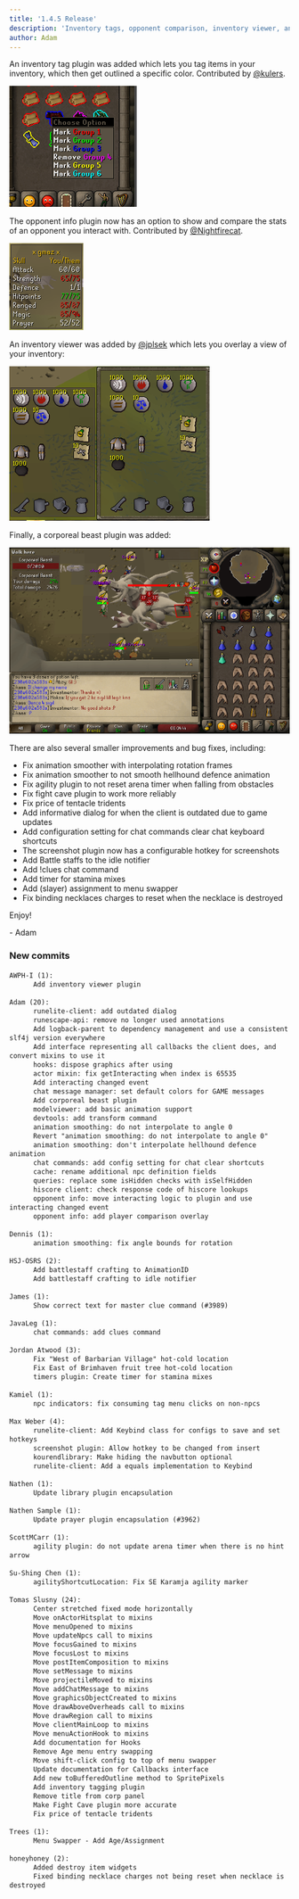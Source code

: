 ```yaml
---
title: '1.4.5 Release'
description: 'Inventory tags, opponent comparison, inventory viewer, and corporeal beast plugin'
author: Adam
---
```


An inventory tag plugin was added which lets you tag items in your inventory,
which then get outlined a specific color. Contributed by
[@kulers](https://github.com/kulershk).

![inventorytags](/img/blog/1.4.5-Release/inventorytags.png)

The opponent info plugin now has an option to show and compare the stats of an
opponent you interact with. Contributed by
[@Nightfirecat](https://github.com/nightfirecat).

![playercomparison](/img/blog/1.4.5-Release/playercomparison.png)

An inventory viewer was added by [@jplsek](https://github.com/jplsek) which lets
you overlay a view of your inventory:

![inventoryviewer](/img/blog/1.4.5-Release/inventoryviewer.png)

Finally, a corporeal beast plugin was added:

![corp](/img/blog/1.4.5-Release/corp.png)

There are also several smaller improvements and bug fixes, including:

- Fix animation smoother with interpolating rotation frames
- Fix animation smoother to not smooth hellhound defence animation
- Fix agility plugin to not reset arena timer when falling from obstacles
- Fix fight cave plugin to work more reliably
- Fix price of tentacle tridents
- Add informative dialog for when the client is outdated due to game updates
- Add configuration setting for chat commands clear chat keyboard shortcuts
- The screenshot plugin now has a configurable hotkey for screenshots
- Add Battle staffs to the idle notifier
- Add !clues chat command
- Add timer for stamina mixes
- Add (slayer) assignment to menu swapper
- Fix binding necklaces charges to reset when the necklace is destroyed

Enjoy!

\- Adam

### New commits

```
AWPH-I (1):
      Add inventory viewer plugin

Adam (20):
      runelite-client: add outdated dialog
      runescape-api: remove no longer used annotations
      Add logback-parent to dependency management and use a consistent slf4j version everywhere
      Add interface representing all callbacks the client does, and convert mixins to use it
      hooks: dispose graphics after using
      actor mixin: fix getInteracting when index is 65535
      Add interacting changed event
      chat message manager: set default colors for GAME messages
      Add corporeal beast plugin
      modelviewer: add basic animation support
      devtools: add transform command
      animation smoothing: do not interpolate to angle 0
      Revert "animation smoothing: do not interpolate to angle 0"
      animation smoothing: don't interpolate hellhound defence animation
      chat commands: add config setting for chat clear shortcuts
      cache: rename additional npc definition fields
      queries: replace some isHidden checks with isSelfHidden
      hiscore client: check response code of hiscore lookups
      opponent info: move interacting logic to plugin and use interacting changed event
      opponent info: add player comparison overlay

Dennis (1):
      animation smoothing: fix angle bounds for rotation

HSJ-OSRS (2):
      Add battlestaff crafting to AnimationID
      Add battlestaff crafting to idle notifier

James (1):
      Show correct text for master clue command (#3989)

JavaLeg (1):
      chat commands: add clues command

Jordan Atwood (3):
      Fix "West of Barbarian Village" hot-cold location
      Fix East of Brimhaven fruit tree hot-cold location
      timers plugin: Create timer for stamina mixes

Kamiel (1):
      npc indicators: fix consuming tag menu clicks on non-npcs

Max Weber (4):
      runelite-client: Add Keybind class for configs to save and set hotkeys
      screenshot plugin: Allow hotkey to be changed from insert
      kourendlibrary: Make hiding the navbutton optional
      runelite-client: Add a equals implementation to Keybind

Nathen (1):
      Update library plugin encapsulation

Nathen Sample (1):
      Update prayer plugin encapsulation (#3962)

ScottMCarr (1):
      agility plugin: do not update arena timer when there is no hint arrow

Su-Shing Chen (1):
      agilityShortcutLocation: Fix SE Karamja agility marker

Tomas Slusny (24):
      Center stretched fixed mode horizontally
      Move onActorHitsplat to mixins
      Move menuOpened to mixins
      Move updateNpcs call to mixins
      Move focusGained to mixins
      Move focusLost to mixins
      Move postItemComposition to mixins
      Move setMessage to mixins
      Move projectileMoved to mixins
      Move addChatMessage to mixins
      Move graphicsObjectCreated to mixins
      Move drawAboveOverheads call to mixins
      Move drawRegion call to mixins
      Move clientMainLoop to mixins
      Move menuActionHook to mixins
      Add documentation for Hooks
      Remove Age menu entry swapping
      Move shift-click config to top of menu swapper
      Update documentation for Callbacks interface
      Add new toBufferedOutline method to SpritePixels
      Add inventory tagging plugin
      Remove title from corp panel
      Make Fight Cave plugin more accurate
      Fix price of tentacle tridents

Trees (1):
      Menu Swapper - Add Age/Assignment

honeyhoney (2):
      Added destroy item widgets
      Fixed binding necklace charges not being reset when necklace is destroyed
```
